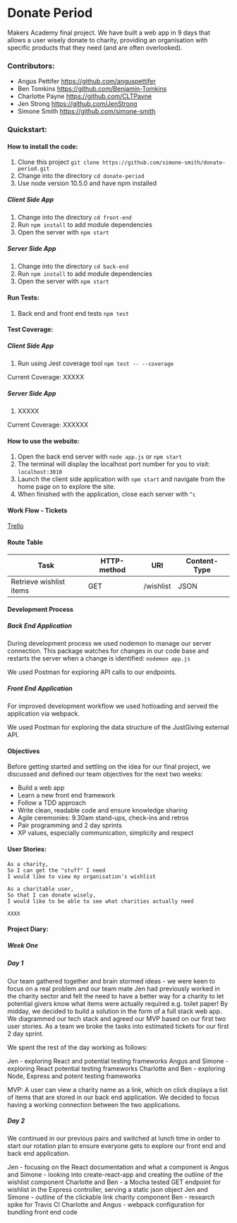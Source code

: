 # Donate Period

Makers Academy final project. We have built a web app in 9 days that allows a user wisely donate to charity, providing an organisation with specific products that they need (and are often overlooked).

### Contributors:
* Angus Pettifer https://github.com/anguspettifer
* Ben Tomkins https://github.com/Benjamin-Tomkins
* Charlotte Payne https://github.com/CLTPayne
* Jen Strong https://github.com/JenStrong
* Simone Smith https://github.com/simone-smith

### Quickstart:
#### How to install the code:
1. Clone this project ```git clone https://github.com/simone-smith/donate-period.git```
2. Change into the directory ```cd donate-period```
3. Use node version 10.5.0 and have npm installed

##### Client Side App
1. Change into the directory ```cd front-end```
2. Run ```npm install``` to add module dependencies
3. Open the server with ```npm start```

##### Server Side App
1. Change into the directory ```cd back-end```
2. Run ```npm install``` to add module dependencies
3. Open the server with ```npm start```

#### Run Tests:
1. Back end and front end tests ```npm test```

#### Test Coverage:
##### Client Side App
1. Run using Jest coverage tool ```npm test -- --coverage```

Current Coverage:
XXXXX

##### Server Side App
1. XXXXX

Current Coverage:
XXXXXX

#### How to use the website:
1. Open the back end server with ```node app.js``` or ```npm start```
2. The terminal will display the localhost port number for you to visit: ```localhost:3010```
3. Launch the client side application with ```npm start``` and navigate from the home page on to explore the site.
3. When finished with the application, close each server with ```^c```

#### Work Flow - Tickets
[Trello](https://trello.com/b/q4a2xRgA/donation-period)

#### Route Table
|     Task      | HTTP-method | URI |  Content-Type   |
| --- | --- | --- | --- |
| Retrieve wishlist items    |   GET    |  /wishlist |   JSON   |

#### Development Process

##### Back End Application
During development process we used nodemon to manage our server connection. This package watches for changes in our code base and restarts the server when a change is identified: ```nodemon app.js```

We used Postman for exploring API calls to our endpoints.

##### Front End Application
For improved development workflow we used hotloading and served the application via webpack.  

We used Postman for exploring the data structure of the JustGiving external API.

#### Objectives
Before getting started and settling on the idea for our final project, we discussed and defined our team objectives for the next two weeks:
* Build a web app
* Learn a new front end framework
* Follow a TDD approach
* Write clean, readable code and ensure knowledge sharing
* Agile ceremonies: 9.30am stand-ups, check-ins and retros
* Pair programming and 2 day sprints
* XP values, especially communication, simplicity and respect

#### User Stories:
```
As a charity,
So I can get the "stuff" I need
I would like to view my organisation's wishlist

As a charitable user,
So that I can donate wisely,
I would like to be able to see what charities actually need

XXXX
```

#### Project Diary:

##### Week One

##### Day 1
Our team gathered together and brain stormed ideas - we were keen to focus on a real problem and our team mate Jen had previously worked in the charity sector and felt the need to have a better way for a charity to let potential givers know what items were actually required e.g. toilet paper! By midday, we decided to build a solution in the form of a full stack web app. We diagrammed our tech stack and agreed our MVP based on our first two user stories. As a team we broke the tasks into estimated tickets for our first 2 day sprint.

We spent the rest of the day working as follows:

Jen - exploring React and potential testing frameworks
Angus and Simone - exploring React potential testing frameworks
Charlotte and Ben - exploring Node, Express and potent testing frameworks

MVP:
A user can view a charity name as a link, which on click displays a list of items that are stored in our back end application. We decided to focus having a working connection between the two applications.

##### Day 2
We continued in our previous pairs and switched at lunch time in order to start our rotation plan to ensure everyone gets to explore our front end and back end application.

Jen - focusing on the React documentation and what a component is
Angus and Simone - looking into create-react-app and creating the outline of the wishlist component
Charlotte and Ben - a Mocha tested GET endpoint for wishlist in the Express controller, serving a static json object
Jen and Simone - outline of the clickable link charity component
Ben - research spike for Travis CI
Charlotte and Angus - webpack configuration for bundling front end code
